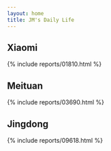 ```yaml
---
layout: home
title: JM's Daily Life
---
```


## Xiaomi
<div>
    {% include reports/01810.html %}
</div>

## Meituan
<div>
    {% include reports/03690.html %}
</div>

## Jingdong
<div>
    {% include reports/09618.html %}
</div>
